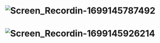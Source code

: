 # ![Screen_Recordin-1699145787492](https://github.com/glaydson-alves/dpl/assets/126728150/b2bd3e46-01c4-4030-84f3-f1db0f95cd66)

# ![Screen_Recordin-1699145926214](https://github.com/glaydson-alves/dpl/assets/126728150/5dfa78ed-e500-4f4f-b504-65bd15427105)



